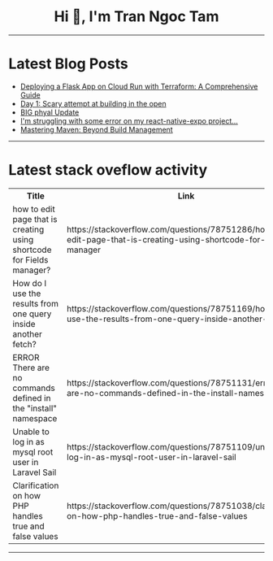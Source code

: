<h1 align="center">Hi 👋, I'm Tran Ngoc Tam</h1>

---

# Latest Blog Posts 
<!-- BLOG-POST-LIST:START -->
- [Deploying a Flask App on Cloud Run with Terraform: A Comprehensive Guide](https://dev.to/jay_sheth/deploying-a-flask-app-on-cloud-run-with-terraform-a-comprehensive-guide-2ne0)
- [Day 1: Scary attempt at building in the open](https://dev.to/mikgross/day-1-scary-attempt-at-building-in-the-open-m5d)
- [BIG phyal Update](https://dev.to/salladshooter/big-phyal-update-3e9b)
- [I&#39;m struggling with some error on my react-native-expo project...](https://dev.to/wei_chen_5d8ce7675b352017/im-struggling-with-some-error-on-my-react-native-expo-project-4lf4)
- [Mastering Maven: Beyond Build Management](https://dev.to/mini2809/mastering-maven-beyond-build-management-6fd)
<!-- BLOG-POST-LIST:END -->

---

# Latest stack oveflow activity
<table>
  <tr><th>Title</th><th>Link</th></tr>
  <!-- STACKOVERFLOW:START --><tr><td>how to edit page that is creating using shortcode for Fields manager?</td><td>https://stackoverflow.com/questions/78751286/how-to-edit-page-that-is-creating-using-shortcode-for-fields-manager</td></tr><tr><td>How do I use the results from one query inside another fetch?</td><td>https://stackoverflow.com/questions/78751169/how-do-i-use-the-results-from-one-query-inside-another-fetch</td></tr><tr><td>ERROR There are no commands defined in the &quot;install&quot; namespace</td><td>https://stackoverflow.com/questions/78751131/error-there-are-no-commands-defined-in-the-install-namespace</td></tr><tr><td>Unable to log in as mysql root user in Laravel Sail</td><td>https://stackoverflow.com/questions/78751109/unable-to-log-in-as-mysql-root-user-in-laravel-sail</td></tr><tr><td>Clarification on how PHP handles true and false values</td><td>https://stackoverflow.com/questions/78751038/clarification-on-how-php-handles-true-and-false-values</td></tr><!-- STACKOVERFLOW:END -->
</table>

---


